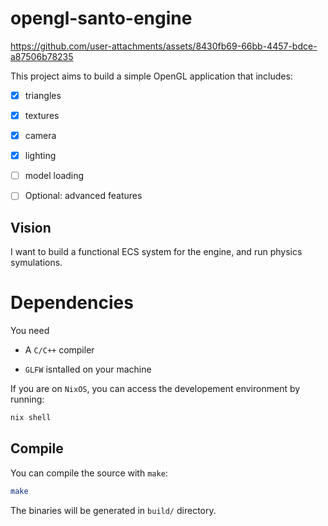 # opengl-santo-engine


https://github.com/user-attachments/assets/8430fb69-66bb-4457-bdce-a87506b78235



This project aims to build a simple OpenGL application that
includes:

- [x] triangles

- [x] textures

- [x] camera

- [x] lighting

- [ ] model loading

- [ ] Optional: advanced features

## Vision

I want to build a functional ECS system for the engine, and run physics symulations.

# Dependencies

You need

- A `C/C++` compiler

- `GLFW` isntalled on your machine

If you are on `NixOS`, you can access the developement environment
by running:
```bash
nix shell
```

## Compile

You can compile the source with `make`:
```bash
make
```

The binaries will be generated in `build/` directory.
